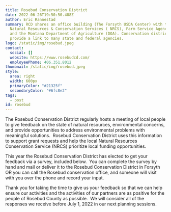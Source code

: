 ```yaml
---
title: Rosebud Conservation District
date: 2022-06-26T19:50:50.488Z
author: Eric Rannestad
summary: RCD shares an office building (The Forsyth USDA Center) with the
  Natural Resources & Conservation Services ( NRCS), Farm Service Agency (FSA)
  and the Montana Department of Agriculture (DOA). Conservation districts
  provide a link to many state and federal agencies.
logo: /static/img/rosebud.jpeg
contact:
  social: []
  website: https://www.rosebudcd.com/
  employeePhone: 406.351.8012
thumbnail: /static/img/rosebud.jpeg
style:
  area: right
  width: 600px
  primaryColor: "#21325f"
  secondaryColor: "#6fc8e2"
tags:
  - post
id: rosebud
---
```

The Rosebud Conservation District regularly hosts a meeting of local people to give feedback on the state of natural resources, environmental concerns, and provide opportunities to address environmental problems with meaningful solutions.  Rosebud Conservation District uses this information to support grant requests and help the local Natural Resources Conservation Service (NRCS) prioritize local funding opportunities.

This year the Rosebud Conservation District has elected to get your feedback via a survey, included below.  You can complete the survey by hand and mail or deliver it to the Rosebud Conservation District in Forsyth OR you can call the Rosebud conservation office, and someone will visit with you over the phone and record your input.

Thank you for taking the time to give us your feedback so that we can help ensure our activities and the activities of our partners are as positive for the people of Rosebud County as possible.  We will consider all of the responses we receive before July 1, 2022 in our next planning sessions.